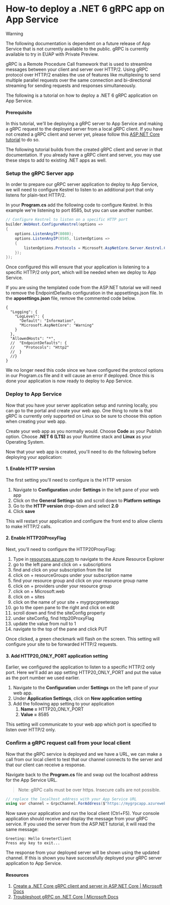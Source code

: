# How-to deploy a .NET 6 gRPC app on App Service

> [!WARNING]
> The following documentation is dependent on a future release of App Service that is not currently available to the public.  gRPC is currently available to try in EUAP with Private Preview.

gRPC is a Remote Procedure Call framework that is used to streamline messages between your client and server over HTTP/2.  Using gRPC protocol over HTTP/2 enables the use of features like multiplexing to send multiple parallel requests over the same connection and bi-directional streaming for sending requests and responses simultaneously.  

The following is a tutorial on how to deploy a .NET 6 gRPC application on App Service. 

#### Prerequisite
In this tutorial, we'll be deploying a gRPC server to App Service and making a gRPC request to the deployed server from a local gRPC client.  If you have not created a gRPC client and server yet, please follow this [ASP.NET Core tutorial](https://docs.microsoft.com/aspnet/core/tutorials/grpc/grpc-start?view=aspnetcore-6.0&tabs=visual-studio#create-a-grpc-service) to do so.  

The following tutorial builds from the created gRPC client and server in that documentation.  If you already have a gRPC client and server, you may use these steps to add to existing .NET apps as well.

### Setup the gRPC Server app
In order to prepare our gRPC server application to deploy to App Service, we will need to configure Kestrel to listen to an additional port that only listens for plain-text HTTP/2.

In your **Program.cs** add the following code to configure Kestrel.  In this example we're listening to port 8585, but you can use another number.

```C#
// Configure Kestrel to listen on a specific HTTP port 
builder.WebHost.ConfigureKestrel(options => 
{ 
    options.ListenAnyIP(8080); 
    options.ListenAnyIP(8585, listenOptions => 
    { 
        listenOptions.Protocols = Microsoft.AspNetCore.Server.Kestrel.Core.HttpProtocols.Http2; 
    }); 
});

```

Once configured this will ensure that your application is listening to a specific HTTP/2 only port, which will be needed when we deploy to App Service. 

If you are using the templated code from the ASP.NET tutorial we will need to remove the EndpointDefaults configuration in the appsettings.json file.  In the **appsettings.json** file, remove the commented code below.

```jsonc
{ 
  "Logging": { 
    "LogLevel": { 
      "Default": "Information", 
      "Microsoft.AspNetCore": "Warning" 
    } 
  }, 
  "AllowedHosts": "*", 
  //  "EndpointDefaults": { 
  //    "Protocols": "Http2" 
  //  } 
  //} 
}

```
We no longer need this code since we have configured the protocol options in our Program.cs file and it will cause an error if deployed.  Once this is done your application is now ready to deploy to App Service.

### Deploy to App Service
Now that you have your server application setup and running locally, you can go to the portal and create your web app.  One thing to note is that gRPC is currently only supported on Linux so be sure to choose this option when creating your web app.

Create your web app as you normally would.  Choose **Code** as your Publish option.  Choose **.NET 6 (LTS)** as your Runtime stack and **Linux** as your Operating System.  

Now that your web app is created, you'll need to do the following before deploying your application:

#### 1. Enable HTTP version
The first setting you'll need to configure is the HTTP version
1. Navigate to **Configuration** under **Settings** in the left pane of your web app
2. Click on the **General Settings** tab and scroll down to **Platform settings**
3. Go to the **HTTP version** drop-down and select **2.0**
4. Click **save**

This will restart your application and configure the front end to allow clients to make HTTP/2 calls.

#### 2. Enable HTTP20ProxyFlag
Next, you'll need to configure the HTTP20ProxyFlag:
1. Type in [resources.azure.com](https://resources.azure.com) to navigate to the Azure Resource Explorer
2. go to the left pane and click on + subscriptions
3. find and click on your subscription from the list
4. click on + resourceGroups under your subscription name
5. find your resource group and click on your resource group name
6. click on + providers under your resource group
7. click on + Microsoft.web
8. click on + sites
9. click on the name of your site + mygrpcgreeterapp
10. go to the open pane to the right and click on edit
11. scroll down and find the siteConfig property 
12. under siteConfig, find http20ProxyFlag
13. update the value from null to 1
14. navigate to the top of the pane and click PUT

Once clicked, a green checkmark will flash on the screen.  This setting will configure your site to be forwarded HTTP/2 requests.

#### 3. Add HTTP20_ONLY_PORT application setting
Earlier, we configured the application to listen to a specific HTTP/2 only port.  Here we'll add an app setting HTTP20_ONLY_PORT and put the value as the port number we used earlier.
1. Navigate to the **Configuration** under **Settings** on the left pane of your web app.  
2. Under **Application Settings**, click on **New application setting**
3. Add the following app setting to your application
	1. **Name =** HTTP20_ONLY_PORT 
	2. **Value =** 8585

This setting will communicate to your web app which port is specified to listen over HTTP/2 only.

### Confirm a gRPC request call from your local client
Now that the gRPC service is deployed and we have a URL, we can make a call from our local client to test that our channel connects to the server and that our client can receive a response.

Navigate back to the **Program.cs** file and swap out the localhost address for the App Service URL.  

> Note: gRPC calls must be over https.  Insecure calls are not possible.

```C#
// replace the localhost address with your App Service URL
using var channel = GrpcChannel.ForAddress($"https://mygrpcapp.azurewebsites.net/");
```

Now save your application and run the local client (Ctrl+F5).  Your console application should receive and display the message from your gRPC service.  If you used the server from the ASP.NET tutorial, it will read the same message:

```Console
Greeting: Hello GreeterClient 
Press any key to exit...
```

The response from your deployed server will be shown using the updated channel.  If this is shown you have successfully deployed your gRPC server application to App Service.

#### Resources
1. [Create a .NET Core gRPC client and server in ASP.NET Core | Microsoft Docs](https://docs.microsoft.com/aspnet/core/tutorials/grpc/grpc-start?view=aspnetcore-6.0&tabs=visual-studio)
2. [Troubleshoot gRPC on .NET Core | Microsoft Docs](https://docs.microsoft.com/aspnet/core/grpc/troubleshoot?view=aspnetcore-6.0#call-a-grpc-service-with-an-untrustedinvalid-certificate)
